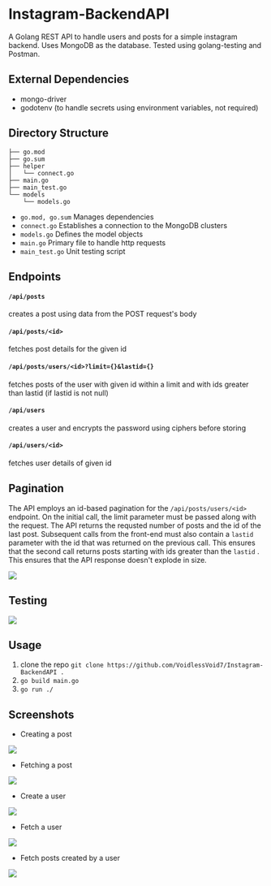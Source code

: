# Instagram-BackendAPI

A Golang REST API to handle users and posts for a simple instagram backend. Uses MongoDB as the database. Tested using golang-testing and Postman.

## External Dependencies

- mongo-driver 
- godotenv (to handle secrets using environment variables, not required)

## Directory Structure

```
├── go.mod
├── go.sum
├── helper
│   └── connect.go
├── main.go
├── main_test.go
└── models
    └── models.go
```
- ``` go.mod, go.sum ``` Manages dependencies
- ``` connect.go ``` Establishes a connection to the MongoDB clusters
- ``` models.go ``` Defines the model objects
- ``` main.go ``` Primary file to handle http requests 
- ``` main_test.go ``` Unit testing script 

## Endpoints

#### ``` /api/posts ``` 
creates a post using data from the POST request's body

#### ``` /api/posts/<id> ``` 
fetches post details for the given id

#### ``` /api/posts/users/<id>?limit={}&lastid={} ``` 
fetches posts of the user with given id within a limit and with ids greater than lastid (if lastid is not null)

#### ``` /api/users ```
creates a user and encrypts the password using ciphers before storing

#### ``` /api/users/<id> ``` 
fetches user details of given id

## Pagination

The API employs an id-based pagination for the  ``` /api/posts/users/<id> ``` endpoint. 
On the initial call, the limit parameter must be passed along with the request. The API returns the requsted number of posts and the id of the last post. Subsequent calls 
from the front-end must also contain a ``` lastid ``` parameter with the id that was returned on the previous call. This ensures that the second call returns posts starting 
with ids greater than the ``` lastid ``` . This ensures that the API response doesn't explode in size.

![](https://i.imgur.com/DOhl8Pc.png)

## Testing

![](https://i.imgur.com/vv4nVgj.png)

## Usage

1. clone the repo ``` git clone https://github.com/VoidlessVoid7/Instagram-BackendAPI . ```
2. ``` go build main.go ```
3. ``` go run ./ ```

## Screenshots

- Creating a post

![](https://i.imgur.com/3X7lqst.png)

- Fetching a post

![](https://i.imgur.com/n6H3WjF.png)

- Create a user

![](https://i.imgur.com/f1EPfqO.png)

- Fetch a user

![](https://i.imgur.com/GlOGzhu.png)

- Fetch posts created by a user

![](https://i.imgur.com/SKz48ya.png)
